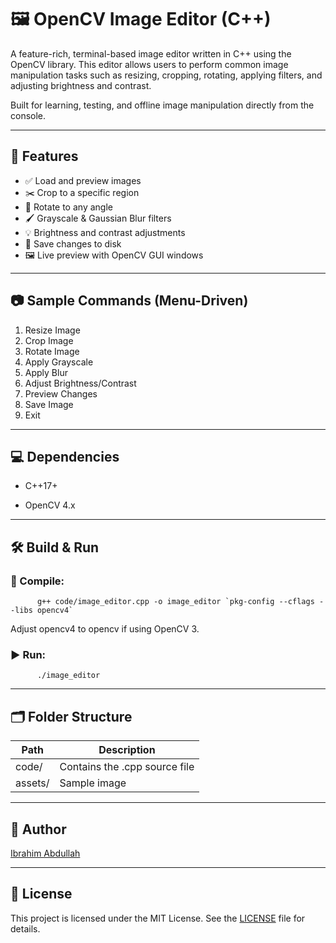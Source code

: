 # 🖼️ OpenCV Image Editor (C++)

A feature-rich, terminal-based image editor written in C++ using the OpenCV library. This editor allows users to perform common image manipulation tasks such as resizing, cropping, rotating, applying filters, and adjusting brightness and contrast.

Built for learning, testing, and offline image manipulation directly from the console.

---

## 🔧 Features

- ✅ Load and preview images
- ✂️ Crop to a specific region
- 🔄 Rotate to any angle
- 🖌 Grayscale & Gaussian Blur filters
- 💡 Brightness and contrast adjustments
- 💾 Save changes to disk
- 🖼️ Live preview with OpenCV GUI windows

---

## 📷 Sample Commands (Menu-Driven)

1. Resize Image
2. Crop Image
3. Rotate Image
4. Apply Grayscale
5. Apply Blur
6. Adjust Brightness/Contrast
7. Preview Changes
8. Save Image
9. Exit

---

## 💻 Dependencies

- C++17+

- OpenCV 4.x

---

## 🛠️ Build & Run

### 🧱 Compile:
          g++ code/image_editor.cpp -o image_editor `pkg-config --cflags --libs opencv4`
Adjust opencv4 to opencv if using OpenCV 3.

### ▶️ Run:
          ./image_editor

---

## 🗂 Folder Structure

| Path	| Description |
| ----------- | ----------- |
| code/ |	Contains the .cpp source file |
| assets/ |	Sample image |

---

## 👤 Author

[Ibrahim Abdullah](https://github.com/Ibrahim5570)

---

## 🔖 License

This project is licensed under the MIT License.
See the [LICENSE](LICENSE) file for details.
